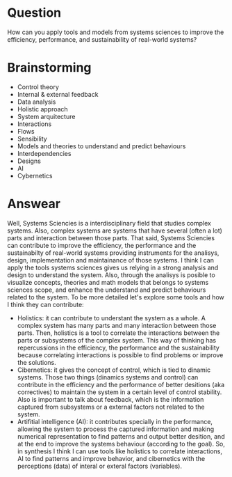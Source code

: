 # Question
How can you apply tools and models from systems sciences to improve the efficiency, performance, and sustainability of real-world systems?
# Brainstorming
- Control theory
- Internal & external feedback
- Data analysis
- Holistic approach
- System arquitecture
- Interactions
- Flows
- Sensibility
- Models and theories to understand and predict behaviours
- Interdependencies
- Designs
- AI
- Cybernetics

# Answear
Well, Systems Sciencies is a interdisciplinary field that studies complex systems. Also, complex systems are systems that have several (often a lot) parts and interaction between those parts.
That said, Systems Sciencies can contribute to improve the efficiency, the performance and the sustainabilty of real-world systems providing instruments for the analisys, design, implementation and maintainance of those systems.
I think I can apply the tools systems sciences gives us relying in a strong analysis and design to understand the system. Also, through the analisys is posible to visualize concepts, theories and math models that belongs to systems sciences scope, and enhance the understand and predict behaviours related to the system.
To be more detailed let's explore some tools and how I think they can contribute:
- Holistics: it can contribute to understant the system as a whole. A complex system has many parts and many interaction between those parts. Then, holistics is a tool to correlate the interactions between the parts or subsystems of the complex system. This way of thinking has repercussions in the efficiency, the performance and the sustainability because correlating interactions is possible to find problems or improve the solutions.
- Cibernetics: it gives the concept of control, which is tied to dinamic systems. Those two things (dinamics systems and control) can contribute in the efficiency and the performance of better desitions (aka correctives) to maintain the system in a certain level of control stability. Also is important to talk about feedback, which is the information captured from subsystems or a external factors not related to the system.
- Artifitial intelligence (AI): it contributes specially in the performance, allowing the system to process the captured information and making numerical representation to find patterns and output better desition, and at the end to improve the systems behaviour (according to the goal).
So, in synthesis I think I can use tools like holistics to correlate interactions, AI to find patterns and improve behavior, and cibernetics with the perceptions (data) of interal or exteral factors (variables).